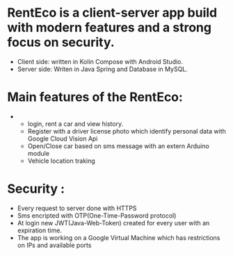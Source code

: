 # RentEco is a client-server app build with modern features and a strong focus on security.
- Client side: written in Kolin Compose with Android Studio.
- Server side: Writen in Java Spring and Database in MySQL.
# Main features of the RentEco:
-   -  login, rent a car and view history.
    - Register with a driver license photo which identify personal data with Google Cloud Vision Api
    - Open/Close car based on sms message with an extern Arduino module
    - Vehicle location traking 
 
# Security :
  - Every request to server done with HTTPS 
  - Sms encripted with OTP(One-Time-Password protocol)
  - At login new JWT(Java-Web-Token) created for every user with an expiration time.
  - The app is working on a Google Virtual Machine which has restrictions on IPs and available ports

